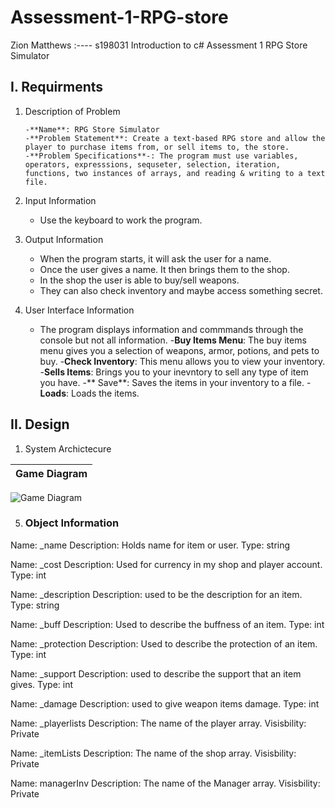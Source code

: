 # Assessment-1-RPG-store
Zion Matthews
:----
s198031
Introduction to c# Assessment 1
RPG Store Simulator

## I. Requirments

1. Description of Problem
      
       -**Name**: RPG Store Simulator
       -**Problem Statement**: Create a text-based RPG store and allow the player to purchase items from, or sell items to, the store.
       -**Problem Specifications**-: The program must use variables, operators, expresssions, sequseter, selection, iteration, functions, two instances of arrays, and reading & writing to a text file.

2. Input Information

    - Use the keyboard to work the program.

3. Output Information

   - When the program starts, it will ask the user for a name.
   - Once the user gives a name. It then brings them to the shop.
   - In the shop the user is able to buy/sell weapons.
   - They can also check inventory and maybe access something secret.

4. User Interface Information

    - The program displays information and commmands through the console but not all information.
    -**Buy Items Menu**: The buy items menu gives you a selection of weapons, armor, potions, and pets to buy.
    -**Check Inventory**: This menu allows you to view your inventory.
    -**Sells Items**: Brings you to your inevntory to sell any type of item you have.
    -** Save**: Saves the items in your inventory to a file.
    -**Loads**: Loads the items.

## II. Design

1. System Archictecure

|Game Diagram
|:-
![Game Diagram](https://imgur.com/2Qs8C2f)

5. ### Object Information

Name: _name
Description: Holds name for item or user.
Type: string

Name: _cost
Description: Used for currency in my shop and player account.
Type: int

Name: _description
Description: used to be the description for an item.
Type: string

Name: _buff
Description: Used to describe the buffness of an item.
Type: int

Name: _protection
Description: Used to describe the protection of an item.
Type: int

Name: _support
Description: used to describe the support that an item gives.
Type: int

Name: _damage
Description: used to give weapon items damage.
Type: int

Name: _playerlists
Description: The name of the player array.
Visisbility: Private

Name: _itemLists
Description: The name of the shop array.
Visisbility: Private

Name: managerInv
Description: The name of the Manager array.
Visisbility: Private
